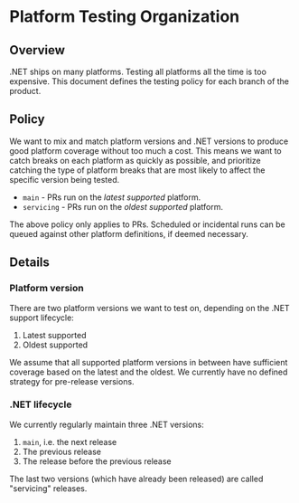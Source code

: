 
# Platform Testing Organization

## Overview

.NET ships on many platforms. Testing all platforms all the time is too expensive. This document defines the testing policy for each branch of the product.

## Policy

We want to mix and match platform versions and .NET versions to produce good platform coverage without too much a cost. This means we want to catch breaks on each platform as quickly as possible, and prioritize catching the type of platform breaks that are most likely to affect the specific version being tested.

* `main` - PRs run on the *latest supported* platform.
* `servicing` - PRs run on the *oldest supported* platform.

The above policy only applies to PRs. Scheduled or incidental runs can be queued against other platform definitions, if deemed necessary.

## Details

### Platform version

There are two platform versions we want to test on, depending on the .NET support lifecycle:

1. Latest supported
2. Oldest supported

We assume that all supported platform versions in between have sufficient coverage based on the latest and the oldest. We currently have no defined strategy for pre-release versions.

### .NET lifecycle

We currently regularly maintain three .NET versions:

1. `main`, i.e. the next release
2. The previous release
3. The release before the previous release

The last two versions (which have already been released) are called "servicing" releases.
